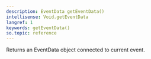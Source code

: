 ```yaml
---
description: EventData getEventData()
intellisense: Void.getEventData
langref: 1
keywords: getEventData()
so.topic: reference
---
```



Returns an EventData object connected to current event.


